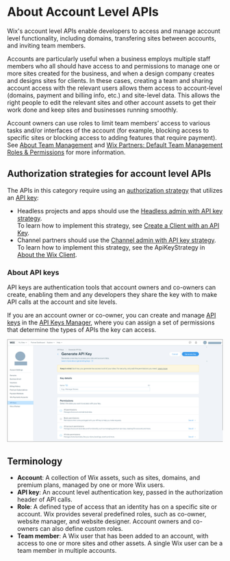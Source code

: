 # About Account Level APIs

Wix's account level APIs enable developers to access and manage account level functionality, including domains, transfering sites between accounts, and inviting team members.

Accounts are particularly useful when a business employs multiple staff members who all should have access to and permissions to manage one or more sites created for the business, and when a design company creates and designs sites for clients. In these cases, creating a team and sharing account access with the relevant users allows them access to account-level (domains, payment and billing info, etc.) and site-level data. This allows the right people to edit the relevant sites and other account assets to get their work done and keep sites and businesses running smoothly.  

Account owners can use roles to limit team members’ access to various tasks and/or interfaces of the account (for example, blocking access to specific sites or blocking access to adding features that require payment). See [About Team Management](https://support.wix.com/en/article/about-team-management) and [Wix Partners: Default Team Management Roles & Permissions](https://support.wix.com/en/article/default-team-management-roles-permissions#roles-and-permissions-summary-table) for more information.

## Authorization strategies for account level APIs
The APIs in this category require using an [authorization strategy](https://dev.wix.com/docs/sdk/articles/get-started/authorization-strategies) that utilizes an [API key](https://dev.wix.com/api/rest/getting-started/api-keys):
- Headless projects and apps should use the [Headless admin with API key strategy](https://dev.wix.com/docs/sdk/articles/get-started/authorization-strategies#headless-admin-with-api-key).  
To learn how to implement this strategy, see [Create a Client with an API Key](https://dev.wix.com/docs/go-headless/coding/java-script-sdk/admin/create-a-client-with-an-api-key).
- Channel partners should use the [Channel admin with API key strategy](https://dev.wix.com/docs/sdk/articles/get-started/authorization-strategies#channel-admin-with-api-key).  
To learn how to implement this strategy, see the ApiKeyStrategy in [About the Wix Client](https://dev.wix.com/docs/sdk/articles/work-with-the-sdk/about-the-wix-client).  

### About API keys
API keys are authentication tools that account owners and co-owners can create, enabling them and any developers they share the key with to make API calls at the account and site levels. 

If you are an account owner or co-owner, you can create and manage [API keys](https://support.wix.com/en/article/about-wix-api-keys) in the [API Keys Manager](https://manage.wix.com/account/api-keys), where you can assign a set of permissions that determine the types of APIs the key can access.

![API Keys Manager](./../../media/APIKeysManager.jpg)

## Terminology
- **Account**: A collection of Wix assets, such as sites, domains, and premium plans, managed by one or more Wix users.
- **API key**: An account level authentication key, passed in the authorization header of API calls.
- **Role**: A defined type of access that an identity has on a specific site or account. Wix provides several predefined roles, such as co-owner, website manager, and website designer. Account owners and co-owners can also define custom roles.
- **Team member**: A Wix user that has been added to an account, with access to one or more sites and other assets. A single Wix user can be a team member in multiple accounts.
